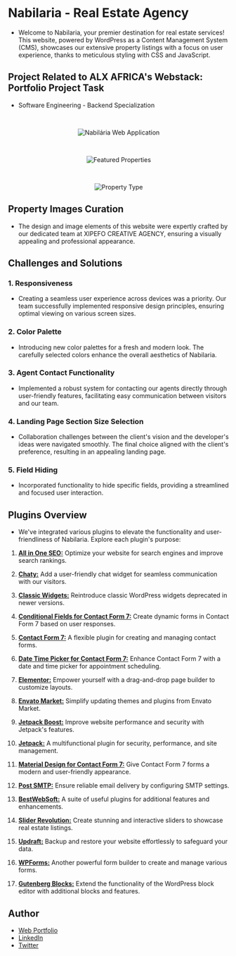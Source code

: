 # Nabilaria - Real Estate Agency

- Welcome to Nabilaria, your premier destination for real estate services! This website, powered by WordPress as a Content Management System (CMS), showcases our extensive property listings with a focus on user experience, thanks to meticulous styling with CSS and JavaScript.

## Project Related to ALX AFRICA's Webstack: Portfolio Project Task

- Software Engineering - Backend Specialization

<br>

<p align="center"> 
  <img alt="Nabilária Web Application" src="https://manueldinisjunior.com/wp-content/uploads/2023/09/image-12-1024x438.png" />
</p>

<br>

<p align="center">
  <img alt="Featured Properties" src="https://manueldinisjunior.com/wp-content/uploads/2023/09/image-13-800x600.png" />
</p>

<br>

<p align="center"> 
  <img alt="Property Type" src="https://manueldinisjunior.com/wp-content/uploads/2023/09/image-14-800x600.png" />
</p>

## Property Images Curation
- The design and image elements of this website were expertly crafted by our dedicated team at XIPEFO CREATIVE AGENCY, ensuring a visually appealing and professional appearance.

## Challenges and Solutions
### 1. Responsiveness
- Creating a seamless user experience across devices was a priority. Our team successfully implemented responsive design principles, ensuring optimal viewing on various screen sizes.

### 2. Color Palette
- Introducing new color palettes for a fresh and modern look. The carefully selected colors enhance the overall aesthetics of Nabilaria.

### 3. Agent Contact Functionality
- Implemented a robust system for contacting our agents directly through user-friendly features, facilitating easy communication between visitors and our team.

### 4. Landing Page Section Size Selection
- Collaboration challenges between the client's vision and the developer's ideas were navigated smoothly. The final choice aligned with the client's preference, resulting in an appealing landing page.

### 5. Field Hiding
- Incorporated functionality to hide specific fields, providing a streamlined and focused user interaction.

## Plugins Overview
- We've integrated various plugins to elevate the functionality and user-friendliness of Nabilaria. Explore each plugin's purpose:

1. [**All in One SEO:**](https://wordpress.org/plugins/all-in-one-seo-pack/)
   Optimize your website for search engines and improve search rankings.

2. [**Chaty:**](https://wordpress.org/plugins/chaty/)
   Add a user-friendly chat widget for seamless communication with our visitors.

3. [**Classic Widgets:**](https://wordpress.org/plugins/classic-widgets/)
   Reintroduce classic WordPress widgets deprecated in newer versions.

4. [**Conditional Fields for Contact Form 7:**](https://wordpress.org/plugins/cf7-conditional-fields/)
   Create dynamic forms in Contact Form 7 based on user responses.

5. [**Contact Form 7:**](https://wordpress.org/plugins/contact-form-7/)
   A flexible plugin for creating and managing contact forms.

6. [**Date Time Picker for Contact Form 7:**](https://wordpress.org/plugins/contact-form-7-datepicker/)
   Enhance Contact Form 7 with a date and time picker for appointment scheduling.

7. [**Elementor:**](https://wordpress.org/plugins/elementor/)
   Empower yourself with a drag-and-drop page builder to customize layouts.

8. [**Envato Market:**](https://envato.com/market-plugin/)
   Simplify updating themes and plugins from Envato Market.

9. [**Jetpack Boost:**](https://wordpress.org/plugins/jetpack-boost/)
   Improve website performance and security with Jetpack's features.

10. [**Jetpack:**](https://wordpress.org/plugins/jetpack/)
    A multifunctional plugin for security, performance, and site management.

11. [**Material Design for Contact Form 7:**](https://wordpress.org/plugins/material-design-for-contact-form-7/)
    Give Contact Form 7 forms a modern and user-friendly appearance.

12. [**Post SMTP:**](https://wordpress.org/plugins/post-smtp/)
    Ensure reliable email delivery by configuring SMTP settings.

13. [**BestWebSoft:**](https://bestwebsoft.com/)
    A suite of useful plugins for additional features and enhancements.

14. [**Slider Revolution:**](https://revolution.themepunch.com/)
    Create stunning and interactive sliders to showcase real estate listings.

15. [**Updraft:**](https://updraftplus.com/)
    Backup and restore your website effortlessly to safeguard your data.

16. [**WPForms:**](https://wordpress.org/plugins/wpforms-lite/)
    Another powerful form builder to create and manage various forms.

17. [**Gutenberg Blocks:**](https://wordpress.org/plugins/atomic-blocks/)
    Extend the functionality of the WordPress block editor with additional blocks and features.

## Author
- [Web Portfolio](https://manueldinisjunior.com)
- [LinkedIn](https://linkedin.com/in/manueldinisjunior.com)
- [Twitter](https://www.twitter.com/manueldinisjr)
